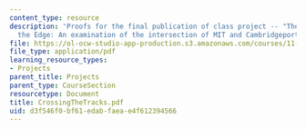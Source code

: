 ```yaml
---
content_type: resource
description: 'Proofs for the final publication of class project -- "The Future of
  the Edge: An examination of the intersection of MIT and Cambridgeport"'
file: https://ol-ocw-studio-app-production.s3.amazonaws.com/courses/11-332j-urban-design-fall-2003/d3f546f0bf61edabfaeae4f612394566_CrossingTheTracks.pdf
file_type: application/pdf
learning_resource_types:
- Projects
parent_title: Projects
parent_type: CourseSection
resourcetype: Document
title: CrossingTheTracks.pdf
uid: d3f546f0-bf61-edab-faea-e4f612394566
---
```

